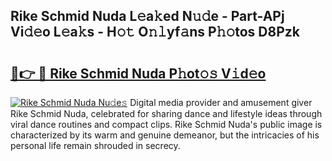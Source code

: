 ## Rike Schmid Nuda L𝚎a𝚔ed N𝚞𝚍e - Part-APj Vi𝚍𝚎o L𝚎a𝚔s - H𝚘𝚝 O𝚗𝚕yf𝚊ns P𝚑𝚘tos D8Pzk

# <h2><a href="http://kf317r.oniu.top/?m=Rike+Schmid+Nuda">🔗👉 🔴 Rike Schmid Nuda P𝚑ot𝚘𝚜 V𝚒d𝚎o</a></h2>

[![Rike Schmid Nuda Nu𝚍e𝚜](https://i.imgur.com/0qMVB7G.gif)](http://kf317r.oniu.top/?m=Rike+Schmid+Nuda)
Digital media provider and amusement giver Rike Schmid Nuda, celebrated for sharing dance and lifestyle ideas through viral dance routines and compact clips. Rike Schmid Nuda's public image is characterized by its warm and genuine demeanor, but the intricacies of his personal life remain shrouded in secrecy.  
